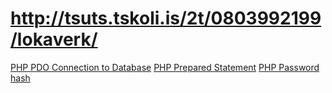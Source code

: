 # http://tsuts.tskoli.is/2t/0803992199/lokaverk/

[PHP PDO Connection to Database](http://php.net/manual/en/ref.pdo-mysql.php)
[PHP Prepared Statement](http://php.net/manual/en/mysqli.quickstart.prepared-statements.php)
[PHP Password hash](http://php.net/manual/en/function.password-hash.php)
